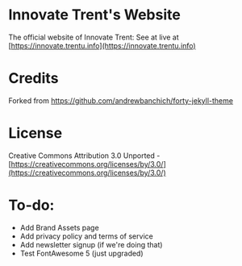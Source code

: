 # Innovate Trent's Website
The official website of Innovate Trent: See at live at [https://innovate.trentu.info](https://innovate.trentu.info)

# Credits
Forked from https://github.com/andrewbanchich/forty-jekyll-theme

# License
Creative Commons Attribution 3.0 Unported -  [https://creativecommons.org/licenses/by/3.0/](https://creativecommons.org/licenses/by/3.0/)

# To-do:

- Add Brand Assets page
- Add privacy policy and terms of service
- Add newsletter signup (if we're doing that)
- Test FontAwesome 5 (just upgraded)